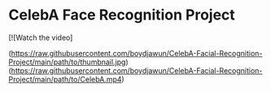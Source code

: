 # CelebA Face Recognition Project
[![Watch the video]

(https://raw.githubusercontent.com/boydjawun/CelebA-Facial-Recognition-Project/main/path/to/thumbnail.jpg)
(https://raw.githubusercontent.com/boydjawun/CelebA-Facial-Recognition-Project/main/path/to/CelebA.mp4)
